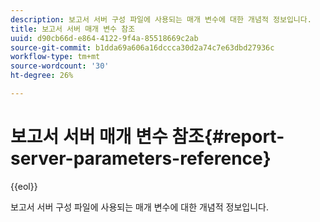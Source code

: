 ```yaml
---
description: 보고서 서버 구성 파일에 사용되는 매개 변수에 대한 개념적 정보입니다.
title: 보고서 서버 매개 변수 참조
uuid: d90cb66d-e864-4122-9f4a-85518669c2ab
source-git-commit: b1dda69a606a16dccca30d2a74c7e63dbd27936c
workflow-type: tm+mt
source-wordcount: '30'
ht-degree: 26%

---
```



# 보고서 서버 매개 변수 참조{#report-server-parameters-reference}

{{eol}}

보고서 서버 구성 파일에 사용되는 매개 변수에 대한 개념적 정보입니다.

